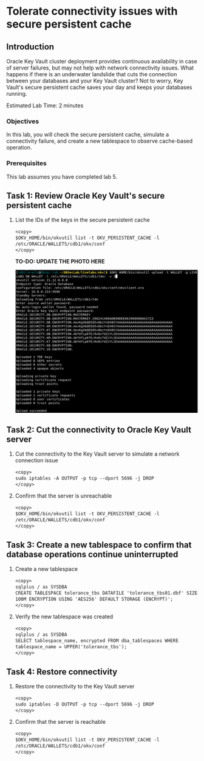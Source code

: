# Tolerate connectivity issues with secure persistent cache

## Introduction
Oracle Key Vault cluster deployment provides continuous availability in case of server failures, but may not help with network connectivity issues. What happens if there is an underwater landslide that cuts the connection between your databases and your Key Vault cluster? Not to worry, Key Vault's secure persistent cache saves your day and keeps your databases running.

Estimated Lab Time: 2 minutes

### Objectives
In this lab, you will check the secure persistent cache, simulate a connectivity failure, and create a new tablespace to observe cache-based operation.

### Prerequisites
This lab assumes you have completed lab 5.

## Task 1: Review Oracle Key Vault's secure persistent cache

1. List the IDs of the keys in the secure persistent cache

    ````
    <copy>
    $OKV_HOME/bin/okvutil list -t OKV_PERSISTENT_CACHE -l /etc/ORACLE/WALLETS/cdb1/okv/conf
    </copy>
    ````
    <!-- SHUBHAGO TO-DO -->
    **TO-DO: UPDATE THE PHOTO HERE**

   ![Key Vault](./images/image-2025-09-27_upload.png "Upload the pre-migration key from the old TDE wallet into the OKV wallet that you created in lab 5:")

## Task 2: Cut the connectivity to Oracle Key Vault server

1. Cut the connectivity to the Key Vault server to simulate a network connection issue

    ````
    <copy>
    sudo iptables -A OUTPUT -p tcp --dport 5696 -j DROP
    </copy>
    ````

2. Confirm that the server is unreachable

    ````
    <copy>
    $OKV_HOME/bin/okvutil list -t OKV_PERSISTENT_CACHE -l /etc/ORACLE/WALLETS/cdb1/okv/conf
    </copy>
    ````

    <!-- Shubham TBD -->

## Task 3: Create a new tablespace to confirm that database operations continue uninterrupted

1. Create a new tablespace

    ````
    <copy>
    sqlplus / as SYSDBA
    CREATE TABLESPACE tolerance_tbs DATAFILE 'tolerance_tbs01.dbf' SIZE 100M ENCRYPTION USING 'AES256' DEFAULT STORAGE (ENCRYPT)';
    </copy>
    ````

2. Verify the new tablespace was created

    ````
    <copy>
    sqlplus / as SYSDBA
    SELECT tablespace_name, encrypted FROM dba_tablespaces WHERE tablespace_name = UPPER('tolerance_tbs');
    </copy>
    ````

## Task 4: Restore connectivity

1. Restore the connectivity to the Key Vault server

    ````
    <copy>
    sudo iptables -D OUTPUT -p tcp --dport 5696 -j DROP
    </copy>
    ````

2. Confirm that the server is reachable

    ````
    <copy>
    $OKV_HOME/bin/okvutil list -t OKV_PERSISTENT_CACHE -l /etc/ORACLE/WALLETS/cdb1/okv/conf
    </copy>
    ````